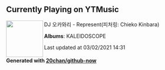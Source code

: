 ## Currently Playing on YTMusic

[<img align="left" width="100" src="https://lh3.googleusercontent.com/1eCVTHpU_gS5J4BefvHONaUkCAIg4NCkZ5FsBNW4hvbRIJYnvZ23xI1nCmAsBeT_PxNMAza49GxHCELO">](https://music.youtube.com/watch?v=wM6XLhbG3a8)

DJ 오카와리 - Represent(피처링: Chieko Kinbara)

**Albums**: KALEIDOSCOPE

Last updated at 03/02/2021 14:31

#### Generated with [20chan/github-now](https://github.com/20chan/github-now)


<!--
**20chan/20chan** is a ✨ _special_ ✨ repository because its `README.md` (this file) appears on your GitHub profile.

Here are some ideas to get you started:

- 🔭 I’m currently working on ...
- 🌱 I’m currently learning ...
- 👯 I’m looking to collaborate on ...
- 🤔 I’m looking for help with ...
- 💬 Ask me about ...
- 📫 How to reach me: ...
- 😄 Pronouns: ...
- ⚡ Fun fact: ...
-->
